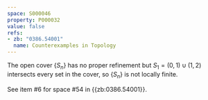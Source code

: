 ```yaml
---
space: S000046
property: P000032
value: false
refs:
- zb: "0386.54001"
  name: Counterexamples in Topology
---
```


The open cover $\{S_n\}$ has no proper refinement but $S_1 = (0,1) \cup (1,2)$ intersects every set in the cover, so $\{S_n\}$ is not locally finite.

See item #6 for space #54 in {{zb:0386.54001}}.
